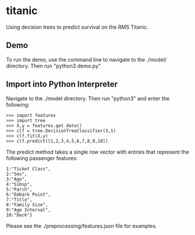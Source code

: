 # titanic

Using decision trees to predict survival on the RMS Titanic.

## Demo
To run the demo, use the command line to navigate to the ./model/ directory. Then run "python3 demo.py"

## Import into Python Interpreter
Navigate to the ./model directory. Then run "python3" and enter the following:

```
>>> import features
>>> import tree
>>> X,y = features.get_data()
>>> clf = tree.DecisionTreeClassifier(3,1)
>>> clf.fit(X,y)
>>> clf.predict([1,2,3,4,5,6,7,8,9,10])
```

The predict method takes a single row vector with entries that represent the following passenger features:

```
1:"Ticket Class",
2:"Sex",
3:"Age",
4:"Sibsp",
5:"Parch",
6:"Embark Point",
7:"Title",
8:"Family Size",
9:"Age Interval",
10:"Deck"}
```

Please see the ./preprocessing/features.json file for examples.

